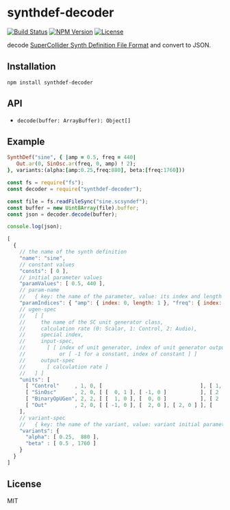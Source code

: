 # synthdef-decoder
[![Build Status](http://img.shields.io/travis/mohayonao/synthdef-decoder.svg?style=flat-square)](https://travis-ci.org/mohayonao/synthdef-decoder)
[![NPM Version](http://img.shields.io/npm/v/synthdef-decoder.svg?style=flat-square)](https://www.npmjs.org/package/synthdef-decoder)
[![License](http://img.shields.io/badge/license-MIT-brightgreen.svg?style=flat-square)](http://mohayonao.mit-license.org/)

decode [SuperCollider Synth Definition File Format](http://doc.sccode.org/Reference/Synth-Definition-File-Format.html) and convert to JSON.

## Installation

```
npm install synthdef-decoder
```

## API

- `decode(buffer: ArrayBuffer): Object[]`

## Example

```rb
SynthDef("sine", { |amp = 0.5, freq = 440|
   Out.ar(0, SinOsc.ar(freq, 0, amp) ! 2);
}, variants:(alpha:[amp:0.25,freq:880], beta:[freq:1760]))
```

```js
const fs = require("fs");
const decoder = require("synthdef-decoder");

const file = fs.readFileSync("sine.scsyndef");
const buffer = new Uint8Array(file).buffer;
const json = decoder.decode(buffer);

console.log(json);
```

```js
[
  {
    // the name of the synth definition
    "name": "sine",
    // constant values
    "consts": [ 0 ],
    // initial parameter values
    "paramValues": [ 0.5, 440 ],
    // param-name
    //   { key: the name of the parameter, value: its index and length in the parameter array }
    "paramIndices": { "amp": { index: 0, length: 1 }, "freq": { index: 1, length: 1 } },
    // ugen-spec
    //   [ [
    //     the name of the SC unit generator class,
    //     calculation rate (0: Scalar, 1: Control, 2: Audio),
    //     special index,
    //     input-spec,
    //       [ [ index of unit generator, index of unit generator output ]
    //           or [ -1 for a constant, index of constant ] ]
    //     output-spec
    //       [ calculation rate ]
    //   ] ]
    "units": [
      [ "Control"     , 1, 0, [                                ], [ 1, 1 ] ],
      [ "SinOsc"      , 2, 0, [ [  0, 1 ], [ -1, 0 ]           ], [ 2    ] ],
      [ "BinaryOpUGen", 2, 2, [ [  1, 0 ], [  0, 0 ]           ], [ 2    ] ],
      [ "Out"         , 2, 0, [ [ -1, 0 ], [  2, 0 ], [ 2, 0 ] ], [      ] ]
    ],
    // variant-spec
    //   { key: the name of the variant, value: variant initial parameter values }
    "variants": {
      "alpha": [ 0.25,  880 ],
      "beta" : [ 0.5 , 1760 ]
    }
  }
]
```

## License

MIT
